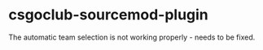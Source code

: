 # csgoclub-sourcemod-plugin

The automatic team selection is not working properly - needs to be fixed.